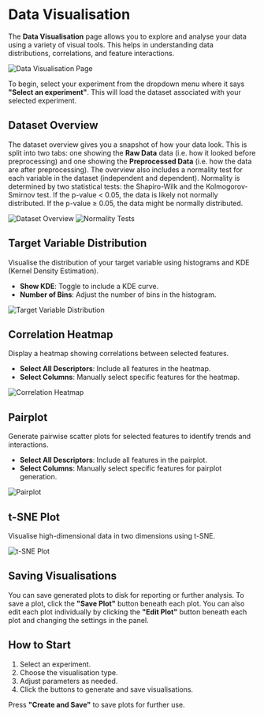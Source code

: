 # Data Visualisation
The **Data Visualisation** page allows you to explore and analyse your data using a variety of visual tools. This helps in understanding data distributions, correlations, and feature interactions.

![Data Visualisation Page](../_static/data-visualisation-page.png)

To begin, select your experiment from the dropdown menu where it says **"Select an experiment"**. This will load the dataset associated with your selected experiment.

## Dataset Overview
The dataset overview gives you a snapshot of how your data look. This is split into two tabs: one showing the **Raw Data** data (i.e. how it looked before preprocessing) and one showing the **Preprocessed Data** (i.e. how the data are after preprocessing). The overview also includes a normality test for each variable in the dataset (independent and dependent). Normality is determined by two statistical tests: the Shapiro-Wilk and the Kolmogorov-Smirnov test. If the p-value < 0.05, the data is likely not normally distributed. If the p-value ≥ 0.05, the data might be normally distributed.

![Dataset Overview](../_static/dataset-overview.png)
![Normality Tests](../_static/normality-tests.png)

## Target Variable Distribution
Visualise the distribution of your target variable using histograms and KDE (Kernel Density Estimation).

- **Show KDE**: Toggle to include a KDE curve.
- **Number of Bins**: Adjust the number of bins in the histogram.

![Target Variable Distribution](../_static/target-variable-distribution.png)

## Correlation Heatmap
Display a heatmap showing correlations between selected features.

- **Select All Descriptors**: Include all features in the heatmap.
- **Select Columns**: Manually select specific features for the heatmap.

![Correlation Heatmap](../_static/correlation-heatmap.png)

## Pairplot
Generate pairwise scatter plots for selected features to identify trends and interactions.

- **Select All Descriptors**: Include all features in the pairplot.
- **Select Columns**: Manually select specific features for pairplot generation.

![Pairplot](../_static/pairplot.png)

## t-SNE Plot
Visualise high-dimensional data in two dimensions using t-SNE.

![t-SNE Plot](../_static/tsne-plot.png)

## Saving Visualisations
You can save generated plots to disk for reporting or further analysis. To save a plot, click the **"Save Plot"** button beneath each plot. You can also edit each plot individually by clicking the **"Edit Plot"** button beneath each plot and changing the settings in the panel.

## How to Start
1. Select an experiment.
2. Choose the visualisation type.
3. Adjust parameters as needed.
4. Click the buttons to generate and save visualisations.

Press **"Create and Save"** to save plots for further use.
